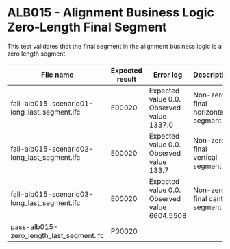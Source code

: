 # ALB015 - Alignment Business Logic Zero-Length Final Segment

This test validates that the final segment in the alignment business logic is a zero length segment.

| File name                                    | Expected result | Error log                                    | Description                       |
|----------------------------------------------|-----------------|----------------------------------------------|-----------------------------------|
| fail-alb015-scenario01-long_last_segment.ifc | E00020          | Expected value 0.0. Observed value 1337.0    | Non-zero final horizontal segment |
| fail-alb015-scenario02-long_last_segment.ifc | E00020          | Expected value 0.0. Observed value 133.7     | Non-zero final vertical segment   |
| fail-alb015-scenario03-long_last_segment.ifc | E00020          | Expected value 0.0. Observed value 6604.5508 | Non-zero final cant segment       |
| pass-alb015-zero_length_last_segment.ifc     | P00020          |                                              |                                   |
